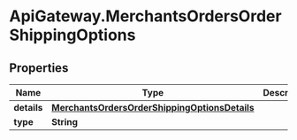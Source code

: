 # ApiGateway.MerchantsOrdersOrderShippingOptions

## Properties

Name | Type | Description | Notes
------------ | ------------- | ------------- | -------------
**details** | [**MerchantsOrdersOrderShippingOptionsDetails**](MerchantsOrdersOrderShippingOptionsDetails.md) |  | 
**type** | **String** |  | 


